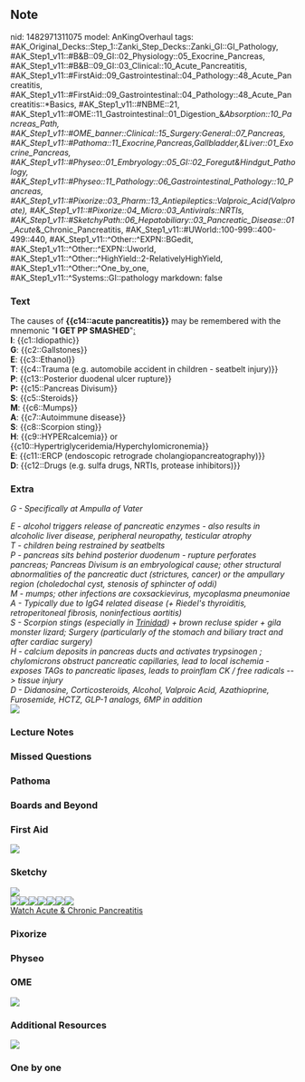 ## Note
nid: 1482971311075
model: AnKingOverhaul
tags: #AK_Original_Decks::Step_1::Zanki_Step_Decks::Zanki_GI::GI_Pathology, #AK_Step1_v11::#B&B::09_GI::02_Physiology::05_Exocrine_Pancreas, #AK_Step1_v11::#B&B::09_GI::03_Clinical::10_Acute_Pancreatitis, #AK_Step1_v11::#FirstAid::09_Gastrointestinal::04_Pathology::48_Acute_Pancreatitis, #AK_Step1_v11::#FirstAid::09_Gastrointestinal::04_Pathology::48_Acute_Pancreatitis::*Basics, #AK_Step1_v11::#NBME::21, #AK_Step1_v11::#OME::11_Gastrointestinal::01_Digestion_&_Absorption::10_Pancreas_Path, #AK_Step1_v11::#OME_banner::Clinical::15_Surgery:_General::07_Pancreas, #AK_Step1_v11::#Pathoma::11_Exocrine,Pancreas,Gallbladder,&Liver::01_Exocrine_Pancreas, #AK_Step1_v11::#Physeo::01_Embryology::05_GI::02_Foregut_&_Hindgut_Pathology, #AK_Step1_v11::#Physeo::11_Pathology::06_Gastrointestinal_Pathology::10_Pancreas, #AK_Step1_v11::#Pixorize::03_Pharm::13_Antiepileptics::Valproic_Acid_(Valproate), #AK_Step1_v11::#Pixorize::04_Micro::03_Antivirals::NRTIs, #AK_Step1_v11::#SketchyPath::06_Hepatobiliary::03_Pancreatic_Disease::01_Acute_&_Chronic_Pancreatitis, #AK_Step1_v11::#UWorld::100-999::400-499::440, #AK_Step1_v11::^Other::^EXPN::BGedit, #AK_Step1_v11::^Other::^EXPN::Uworld, #AK_Step1_v11::^Other::^HighYield::2-RelativelyHighYield, #AK_Step1_v11::^Other::^One_by_one, #AK_Step1_v11::^Systems::GI::pathology
markdown: false

### Text
<div>
  The causes of <b>{{c14::acute pancreatitis}}</b> may be
  remembered with the mnemonic "<b>I GET PP SMASHED</b>"<a href=
  "https://www.ankingmed.com/congratulations"><font color=
  "#333333">:</font></a>
</div>
<div style="centerbox">
  <div class="mnemonics">
    <div>
      <b>I</b>: {{c1::Idiopathic}}
    </div>
    <div>
      <b>G</b>: {{c2::Gallstones}}
    </div>
    <div>
      <b>E</b>: {{c3::Ethanol}}
    </div>
    <div>
      <b>T</b>: {{c4::Trauma (e.g. automobile accident in children
      - seatbelt injury)}}
    </div>
    <div>
      <b>P</b>: {{c13::Posterior duodenal ulcer rupture}}
    </div>
    <div>
      <b>P:</b> {{c15::Pancreas Divisum}}
    </div>
    <div>
      <b>S</b>: {{c5::Steroids}}
    </div>
    <div>
      <b>M</b>: {{c6::Mumps}}
    </div>
    <div>
      <b>A</b>: {{c7::Autoimmune disease}}
    </div>
    <div>
      <b>S</b>: {{c8::Scorpion sting}}
    </div>
    <div>
      <b>H</b>: {{c9::HYPERcalcemia}} or
      {{c10::Hypertriglyceridemia/Hyperchylomicronemia}}
    </div>
    <div>
      <b>E</b>: {{c11::ERCP (endoscopic retrograde
      cholangiopancreatography)}}
    </div>
    <div>
      <b>D</b>: {{c12::Drugs (e.g. sulfa drugs, NRTIs, protease
      inhibitors)}}
    </div>
  </div>
</div>

### Extra
<i>G - Specifically at Ampulla of Vater</i>
<div>
  <i>E - alcohol triggers release of pancreatic enzymes - also
  results in alcoholic liver disease, peripheral neuropathy,
  testicular atrophy</i>
</div>
<div>
  <i>T - children being restrained by seatbelts</i>
</div>
<div>
  <i>P - pancreas sits behind posterior duodenum - rupture
  perforates pancreas; Pancreas Divisum is an embryological cause;
  other structural abnormalities of the pancreatic duct
  (strictures, cancer) or the ampullary region (choledochal cyst,
  stenosis of sphincter of oddi)</i>
</div>
<div>
  <i>M - mumps; other infections are coxsackievirus, mycoplasma
  pneumoniae</i>
</div>
<div>
  <i>A - Typically due to IgG4 related disease (+ Riedel's
  thyroiditis, retroperitoneal fibrosis, noninfectious
  aortitis)</i>
</div>
<div>
  <i>S - Scorpion stings (especially in <u>Trinidad</u>) + brown
  recluse spider + gila monster lizard; Surgery (particularly of
  the stomach and biliary tract and after cardiac surgery)</i>
</div>
<div>
  <i>H - calcium deposits in pancreas ducts and activates
  trypsinogen ; chylomicrons obstruct pancreatic capillaries, lead
  to local ischemia - exposes TAGs to pancreatic lipases, leads to
  proinflam CK / free radicals --> tissue injury</i>
</div>
<div>
  <i>D - Didanosine, Corticosteroids, Alcohol, Valproic Acid,
  Azathioprine, Furosemide, HCTZ, GLP-1 analogs, 6MP in
  addition</i>
</div>
<div>
  <i><img class="resizer" draggable="false" src=
  "paste-13748190314497.jpg"></i>
</div>

### Lecture Notes


### Missed Questions


### Pathoma


### Boards and Beyond


### First Aid
<img src="tmpYfp2qQ.png">

### Sketchy
<div><img src="Zoverall%20picture%20(49)_1566160514431.jpg" class=
"resizer"></div>
<div><img src=
"acute%20pancreatitis%20medications_1566160514431.jpg" class=
"resizer"><img src=
"acute%20pancreatitis%20hypertriglyceridemia_1566160514431.jpg"
class="resizer"><img src=
"acute%20pancreatitis%20macrocytosis_1566160514431.jpg" class=
"resizer"><img src=
"acute%20pacreatitis%20alt%20ast_1566160514431.jpg" class=
"resizer"><img src=
"acute%20pancreatitis%20trauma_1566160514431.jpg" class=
"resizer"><img src="ERCP%20acute%20pancreatitis_1566160514431.jpg"
class="resizer"><img src=
"acute%20pancreatitis%20gallstone%20obstruaction%20of%20common%20bile%20duct_1566160514431.jpg"
class="resizer"></div><a href=
"https://dashboard.sketchy.com/study/medical/courses/medical-pathophysiology/units/medical-pediatrics-hepatobiliary/videos/medical-pathophysiology-hepatobiliary-pancreatic-disease-acute-and-chronic-pancreatitis?utm_source=anki&utm_medium=partnership&utm_campaign=february_update&utm_content=medical">Watch
Acute & Chronic Pancreatitis</a>

### Pixorize


### Physeo


### OME
<div class="ome-widget">
  <a href=
  "https://onlinemeded.org/spa/surgery-general/pancreas/acquire?ref=anki">
  <img src="_OME_AnkiFlashcards_Lesson_3.png"></a>
</div>

### Additional Resources
<img class="resizer" src=
"paste-718c0af2b56544452e8398c960d3ce5e9e752b62.png">

### One by one

